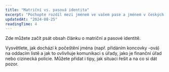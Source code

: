 ```yaml
---
title: "Matriční vs. pasová identita"
excerpt: "Pochopte rozdíl mezi jménem ve vašem pase a jménem v českých matričních dokladech a proč to může způsobovat problémy."
updatedAt: "2024-08-25"
readingTime: 4
---
```


Zde můžete začít psát obsah článku o matriční a pasové identitě.

Vysvětlete, jak dochází k počeštění jména (např. přidáním koncovky -ová) na oddacím listě a jak to ovlivňuje komunikaci s úřady, jako je finanční úřad nebo cizinecká policie. Můžete přidat i tipy, jak situaci řešit a na co si dát pozor.
